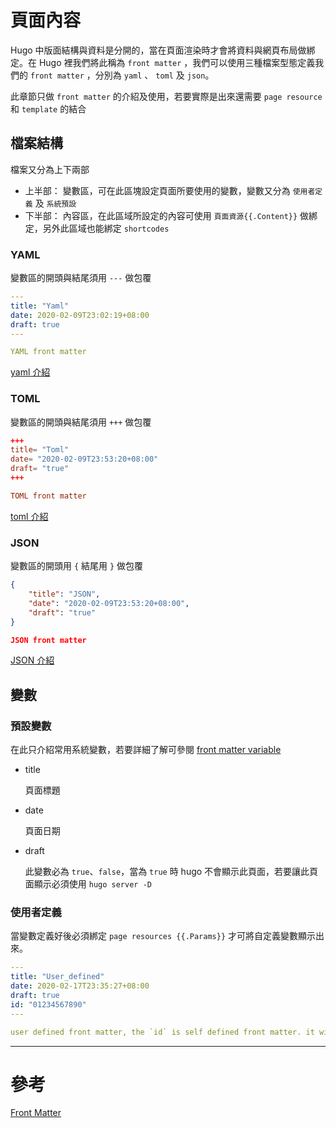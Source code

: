 # 頁面內容

Hugo 中版面結構與資料是分開的，當在頁面渲染時才會將資料與網頁布局做綁定。在 Hugo 裡我們將此稱為 `front matter` ，我們可以使用三種檔案型態定義我們的 `front matter` ，分別為 `yaml` 、 `toml` 及 `json`。

此章節只做 `front matter` 的介紹及使用，若要實際是出來還需要 `page resource` 和 `template` 的結合

## 檔案結構

檔案又分為上下兩部

* 上半部： 變數區，可在此區塊設定頁面所要使用的變數，變數又分為 `使用者定義` 及 `系統預設`
* 下半部： 內容區，在此區域所設定的內容可使用 `頁面資源{{.Content}}` 做綁定，另外此區域也能綁定 `shortcodes`

### YAML

變數區的開頭與結尾須用 `---` 做包覆

```yaml
---
title: "Yaml"
date: 2020-02-09T23:02:19+08:00
draft: true
---

YAML front matter
```

[yaml 介紹](https://zh.wikipedia.org/wiki/YAML)

### TOML

變數區的開頭與結尾須用 `+++` 做包覆

```toml
+++
title= "Toml"
date= "2020-02-09T23:53:20+08:00"
draft= "true"
+++

TOML front matter
```

[toml 介紹](https://zh.wikipedia.org/zh-tw/TOML)

### JSON

變數區的開頭用 `{` 結尾用 `}` 做包覆

```json
{
    "title": "JSON",
    "date": "2020-02-09T23:53:20+08:00",
    "draft": "true"
}

JSON front matter
```

[JSON 介紹](https://zh.wikipedia.org/wiki/JSON)

## 變數

### 預設變數

在此只介紹常用系統變數，若要詳細了解可參閱 [front matter variable](https://gohugo.io/content-management/front-matter/#front-matter-variables)

* title

    頁面標題

* date

    頁面日期

* draft

    此變數必為 `true`、`false`，當為 `true` 時 hugo 不會顯示此頁面，若要讓此頁面顯示必須使用 `hugo server -D`

### 使用者定義

當變數定義好後必須綁定 `page resources {{.Params}}` 才可將自定義變數顯示出來。

```yaml
---
title: "User_defined"
date: 2020-02-17T23:35:27+08:00
draft: true
id: "01234567890"
---

user defined front matter, the `id` is self defined front matter. it will show below this sentence.
```

------
# 參考

[Front Matter](https://gohugo.io/content-management/front-matter/)